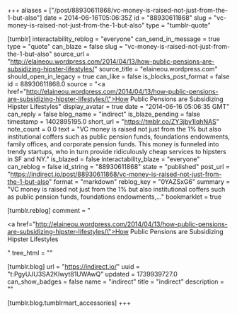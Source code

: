 +++
aliases = ["/post/88930611868/vc-money-is-raised-not-just-from-the-1-but-also"]
date = 2014-06-16T05:06:35Z
id = "88930611868"
slug = "vc-money-is-raised-not-just-from-the-1-but-also"
type = "tumblr-quote"

[tumblr]
interactability_reblog = "everyone"
can_send_in_message = true
type = "quote"
can_blaze = false
slug = "vc-money-is-raised-not-just-from-the-1-but-also"
source_url = "http://elaineou.wordpress.com/2014/04/13/how-public-pensions-are-subsidizing-hipster-lifestyles/"
source_title = "elaineou.wordpress.com"
should_open_in_legacy = true
can_like = false
is_blocks_post_format = false
id = 88930611868.0
source = "<a href=\"http://elaineou.wordpress.com/2014/04/13/how-public-pensions-are-subsidizing-hipster-lifestyles/\">How Public Pensions are Subsidizing Hipster Lifestyles</a>"
display_avatar = true
date = "2014-06-16 05:06:35 GMT"
can_reply = false
blog_name = "indirect"
is_blaze_pending = false
timestamp = 1402895195.0
short_url = "https://tmblr.co/ZY3jby1IqhNAS"
note_count = 0.0
text = "VC money is raised not just from the 1% but also institutional coffers such as public pension funds, foundations endowments, family offices, and corporate pension funds. This money is funneled into trendy startups, who in turn provide ridiculously cheap services to hipsters in SF and NY."
is_blazed = false
interactability_blaze = "everyone"
can_reblog = false
id_string = "88930611868"
state = "published"
post_url = "https://indirect.io/post/88930611868/vc-money-is-raised-not-just-from-the-1-but-also"
format = "markdown"
reblog_key = "0YAZSxG6"
summary = "VC money is raised not just from the 1% but also institutional coffers such as public pension funds, foundations endowments,..."
bookmarklet = true

[tumblr.reblog]
comment = "<p><a href=\"http://elaineou.wordpress.com/2014/04/13/how-public-pensions-are-subsidizing-hipster-lifestyles/\">How Public Pensions are Subsidizing Hipster Lifestyles</a></p>"
tree_html = ""

[tumblr.blog]
url = "https://indirect.io/"
uuid = "t:PgyUJU3SA2Klwyt81UWAwQ"
updated = 1739939727.0
can_show_badges = false
name = "indirect"
title = "indirect"
description = ""

[tumblr.blog.tumblrmart_accessories]
+++
